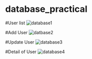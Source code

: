 # database_practical
#User list
![database1](https://github.com/Rdzala30/database_practical/assets/92252661/0a3db6f4-eb10-4f35-b7b9-2d523655d6e3)

#Add User
![datbase2](https://github.com/Rdzala30/database_practical/assets/92252661/f8a7cdbb-c64e-49f1-b72f-5149e5eacf36)

#Update User
![database3](https://github.com/Rdzala30/database_practical/assets/92252661/e687803e-8875-44e8-9009-e36792cbbe3b)

#Detail of User
![database4](https://github.com/Rdzala30/database_practical/assets/92252661/e18459bc-0bbd-4d21-a8af-44311896ab61)

